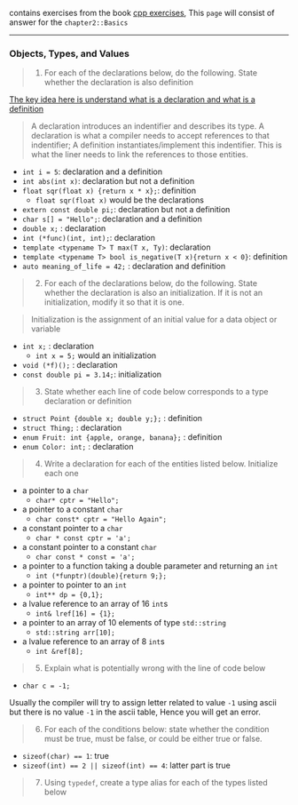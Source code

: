 contains exercises from the book [cpp exercises](), This `page` will consist of answer for the `chapter2::Basics` 

---

### Objects, Types, and Values

> 1. For each of the declarations below, do the following. State whether the declaration is also definition

[The key idea here is understand what is a declaration and what is a definition](https://stackoverflow.com/questions/1410563/what-is-the-difference-between-a-definition-and-a-declaration)
> A declaration introduces an indentifier and describes its type. A declaration is what a compiler needs to
accept references to that indentifier; A definition instantiates/implement this indentifier. This is what the liner needs to link the references to those entities.

- `int i = 5`: declaration and a definition
- `int abs(int x)`: declaration but not a definition
- `float sqr(float x) {return x * x};`: definition
    - `float sqr(float x)` would be the declarations
- `extern const double pi;`: declaration but not a definition
- `char s[] = "Hello";`: declaration and a definition
- `double x;` : declaration
- `int (*func)(int, int);`: declaration
- `template <typename T> T max(T x, Ty)`: declaration
- `template <typename T> bool is_negative(T x){return x < 0}`: definition
- `auto meaning_of_life = 42;` : declaration and definition

> 2. For each of the declarations below, do the following. State whether the declaration is also an initialization. If it is not an initialization, modify it so that it is one.

> Initialization is the assignment of an initial value for a data object or variable

- `int x;` : declaration
    - `int x = 5;` would an initialization
- `void (*f)();` : declaration
- `const double pi = 3.14;`: initialization

> 3. State whether each line of code below corresponds to a type declaration or definition

- `struct Point {double x; double y;};` : definition
- `struct Thing;` : declaration
- `enum Fruit: int {apple, orange, banana};` : definition
- `enum Color: int;` : declaration

> 4. Write a declaration for each of the entities listed below. Initialize each one

- a pointer to a `char`
    - `char* cptr = "Hello";`
- a pointer to a constant `char`
    - `char const* cptr = "Hello Again";`
- a constant pointer to a `char`
    - `char * const cptr = 'a';`
- a constant pointer to a constant `char`
    - `char const * const = 'a';`
- a pointer to a function taking a double parameter and returning an `int`
    - `int (*funptr)(double){return 9;};`
- a pointer to pointer to an `int`
    - `int** dp = {0,1};`
- a lvalue reference to an array of 16 `int`s
    - `int& lref[16] = {1};`
- a pointer to an array of 10 elements of type `std::string`
    - `std::string arr[10];`
- a lvalue reference to an array of 8 `int`s
    - `int &ref[8];`

> 5. Explain what is potentially wrong with the line of code below

- `char c = -1;`

Usually the compiler will try to assign letter related to value `-1` using ascii but there is no value `-1` in the ascii table, Hence you will get an error.

> 6. For each of the conditions below: state whether the condition must be true, must be false, or could be either true or false.

- `sizeof(char) == 1`: true
- `sizeof(int) == 2 || sizeof(int) == 4`: latter part is true

> 7. Using `typedef`, create a type alias for each of the types listed below
